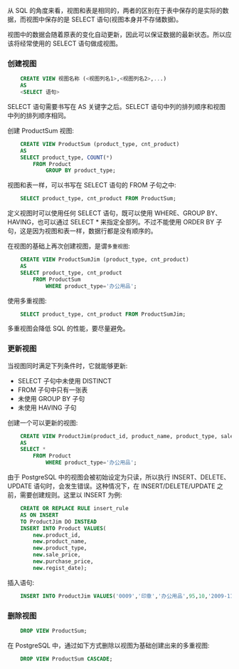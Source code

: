 
从 SQL 的角度来看，视图和表是相同的，两者的区别在于表中保存的是实际的数据，而视图中保存的是 SELECT 语句(视图本身并不存储数据)。

视图中的数据会随着原表的变化自动更新，因此可以保证数据的最新状态。所以应该将经常使用的 SELECT 语句做成视图。

### 创建视图

```sql
    CREATE VIEW 视图名称 (<视图列名1>,<视图列名2>,...)
    AS
    <SELECT 语句>
```
SELECT 语句需要书写在 AS 关键字之后。SELECT 语句中列的排列顺序和视图中列的排列顺序相同。

创建 ProductSum 视图:
```sql
    CREATE VIEW ProductSum (product_type, cnt_product)
    AS
    SELECT product_type, COUNT(*)
        FROM Product
            GROUP BY product_type;
```

视图和表一样，可以书写在 SELECT 语句的 FROM 子句之中:
```sql
    SELECT product_type, cnt_product FROM ProductSum;
```

定义视图时可以使用任何 SELECT 语句，既可以使用 WHERE、GROUP BY、HAVING，也可以通过 SELECT * 来指定全部列。不过不能使用 ORDER BY 子句，这是因为视图和表一样，数据行都是没有顺序的。

在视图的基础上再次创建视图，是谓`多重视图`:
```sql
    CREATE VIEW ProductSumJim (product_type, cnt_product)
    AS
    SELECT product_type, cnt_product
        FROM ProductSum
            WHERE product_type='办公用品';
```

使用多重视图:
```sql
    SELECT product_type, cnt_product FROM ProductSumJim;
```
多重视图会降低 SQL 的性能，要尽量避免。


### 更新视图

当视图同时满足下列条件时，它就能够更新:
* SELECT 子句中未使用 DISTINCT
* FROM 子句中只有一张表
* 未使用 GROUP BY 子句
* 未使用 HAVING 子句

创建一个可以更新的视图:
```sql
    CREATE VIEW ProductJim(product_id, product_name, product_type, sale_price, purchase_price, regist_date)
    AS
    SELECT *
        FROM Product
            WHERE product_type='办公用品';
```

由于 PostgreSQL 中的视图会被初始设定为只读，所以执行 INSERT、DELETE、UPDATE 语句时，会发生错误。这种情况下，在 INSERT/DELETE/UPDATE 之前，需要创建规则。这里以 INSERT 为例:
```sql
    CREATE OR REPLACE RULE insert_rule
    AS ON INSERT
    TO ProductJim DO INSTEAD
    INSERT INTO Product VALUES(
        new.product_id,
        new.product_name,
        new.product_type,
        new.sale_price,
        new.purchase_price,
        new.regist_date);
```

插入语句:
```sql
    INSERT INTO ProductJim VALUES('0009','印章','办公用品',95,10,'2009-11-30');
```

### 删除视图

```sql
    DROP VIEW ProductSum;
```

在 PostgreSQL 中，通过如下方式删除以视图为基础创建出来的多重视图:
```sql
    DROP VIEW ProductSum CASCADE;
```